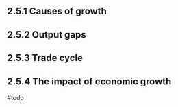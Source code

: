 ## 2.5.1 Causes of growth

## 2.5.2 Output gaps

## 2.5.3 Trade cycle

## 2.5.4 The impact of economic growth

#todo